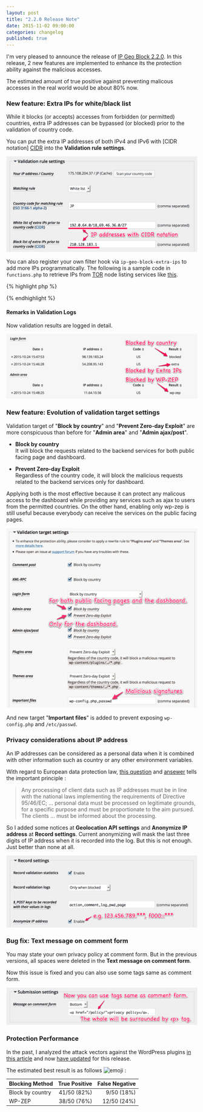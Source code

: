 ```yaml
---
layout: post
title: "2.2.0 Release Note"
date: 2015-11-02 09:00:00
categories: changelog
published: true
---
```


I'm very pleased to announce the release of [IP Geo Block 2.2.0][IP-Geo-Block].
In this release, 2 new features are implemented to enhance its the protection 
ability against the malicious accesses.

The estimated amount of true positive against preventing malicous accesses in 
the real world would be about 80% now.

<!--more-->

### New feature: Extra IPs for white/black list ###

While it blocks (or accepts) accesses from forbidden (or permitted) countries, 
extra IP addresses can be bypassed (or blocked) prior to the validation of 
country code.

You can put the extra IP addresses of both IPv4 and IPv6 with [CIDR notation]
[CIDR] into the **Validation rule settings**.

![Extra IPs](/img/2015-11/extra-ips.png
 "Extra IPs"
)

You can also register your own filter hook via `ip-geo-block-extra-ips` to add 
more IPs programmatically. The following is a sample code in `functions.php` 
to retrieve IPs from [TOR][TOR] node listing services like [this][PIKE].

{% highlight php %}
<?php
define( 'MY_EXTRA_IPS_LIST', 'my_extra_ips_list' );
define( 'MY_EXTRA_IPS_CRON', 'my_extra_ips_cron' );
function my_extra_ips_get() {
    $list = json_decode(
        @file_get_contents( 'http://pike.hqpeak.com/api/free.php' ),
        TRUE // convert object to array
    );

    //  keep the list in the cache (matching 0.2msec)
    if ( is_array( $list ) ) {
        $list = implode( ',', $list );
        set_transient( MY_EXTRA_IPS_LIST, $list, DAY_IN_SECONDS );
    }

    if ( ! wp_next_scheduled( MY_EXTRA_IPS_CRON ) )
        wp_schedule_single_event( time() + HOUR_IN_SECONDS, MY_EXTRA_IPS_CRON );

    return $list;
}
function my_extra_ips_hook( $extra_ips, $hook ) {
    // restrict the target hook
    if ( in_array( $hook, array( 'xmlrpc', 'login' ) ) ) {
        $list = get_transient( MY_EXTRA_IPS_LIST );

        // if the list does not exist, then update
        if ( ! $list )
            $list = my_extra_ips_get();

        $extra_ips['black_list'] .= ( $extra_ips['black_list'] ? ',' : '' ) . $list;
    }

    return $extra_ips;
}
add_action( MY_EXTRA_IPS_CRON, 'my_extra_ips_get' );
add_filter( 'ip-geo-block-extra-ips', 'my_extra_ips_hook', 10, 2 );
?>
{% endhighlight %}

<!-- bug? -->
<div>
</div>

#### Remarks in Validation Logs ####

Now validation results are logged in detail.

![Validation logs](/img/2015-11/validation-logs.png
 "Validation logs"
)

### New feature: Evolution of validation target settings ###

Validation target of "**Block by country**" and "**Prevent Zero-day Exploit**" 
are more conspicuous than before for "**Admin area**" and "**Admin ajax/post**".

- **Block by country**  
  It will block the requests related to the backend services for both public 
  facing page and dashboard.

- **Prevent Zero-day Exploit**  
  Regardless of the country code, it will block the malicious requests related 
  to the backend services only for dashboard.

Applying both is the most effective because it can protect any malicous access 
to the dashboard while providing any services such as ajax to users from the 
permitted countries. On the other hand, enabling only wp-zep is still useful 
because everybody can receive the services on the public facing pages.

![Validation target settings](/img/2015-11/target-settings.png
 "Validation target settings"
)

And new target "**Important files**" is added to prevent exposing 
`wp-config.php` and `/etc/passwd`.

### Privacy considerations about IP address ###

An IP addresses can be considered as a personal data when it is combined with 
other information such as country or any other environment variables.

With regard to European data protection law, [this question][P-000873/2013] 
and [ansewer][A-000873/2013] tells the important principle :

> Any processing of client data such as IP addresses must be in line with 
> the national laws implementing the requirements of Directive 95/46/EC; ... 
> personal data must be processed on legitimate grounds, for a specific 
> purpose and must be proportionate to the aim pursued. The clients ... must 
> be informed about the processing.

So I added some notices at **Geolocation API settings** and **Anonymize IP 
address** at **Record settings**. Current anonymizing will mask the last three 
digits of IP address when it is recorded into the log. But this is not enough.
Just better than none at all.

![Record settings](/img/2015-11/record-settings.png
 "Record settings"
)

### Bug fix: Text message on comment form ###

You may state your own privacy policy at comment form. But in the previous 
versions, all spaces were deleted in the **Text message on comment form**.

Now this issue is fixed and you can also use some tags same as comment form.

![Submission settings](/img/2015-11/submission-settings.png
 "Submission settings"
)

### Protection Performance ###

In the past, I analyzed the attack vectors against the WordPress plugins 
[in this article][ATACKVEC] and now [have updated][ANALYSIS] for this release.

The estimated best result is as follows <span class="emoji">
![emoji](https://assets-cdn.github.com/images/icons/emoji/metal.png)
</span> :

| Blocking Method  | True Positive  | False Negative |
|:-----------------|---------------:|---------------:|
| Block by country |    41/50 (82%) |     9/50 (18%) |
| WP-ZEP           |    38/50 (76%) |    12/50 (24%) |

[IP-Geo-Block]: https://wordpress.org/plugins/ip-geo-block/ "WordPress › IP Geo Block « WordPress Plugins"
[TOR]: https://www.torproject.org/ "Tor Project: Anonymity Online"
[DAN]: https://www.dan.me.uk/tornodes "TOR Node List"
[CIDR]: https://en.wikipedia.org/wiki/Classless_Inter-Domain_Routing "Classless Inter-Domain Routing - Wikipedia, the free encyclopedia"
[PIKE]: http://pike.hqpeak.com/ "Pike - HQPeAk"
[WP-ZEP]:   /article/how-wpzep-works.html "How does WP-ZEP prevent zero-day attack?"
[ATACKVEC]: /article/analysis-attack-vector.html "Analysis of Attack Vector against WP Plugins"
[EXPOSURE]: /article/exposure-of-wp-config-php.html "Prevent exposure of wp-config.php"
[ANALYSIS]: /codex/attack-vectors.html "Analysis of Attack Vectors"
[P-000873/2013]: http://www.europarl.europa.eu/sides/getDoc.do?type=WQ&reference=P-2013-000873&language=EN "Written question - Use of IP tracking by European travel companies - P-000873/2013"
[A-000873/2013]: http://www.europarl.europa.eu/sides/getAllAnswers.do?reference=P-2013-000873&language=EN "Answer to a written question - Use of IP tracking by European travel companies - P-000873/2013"
